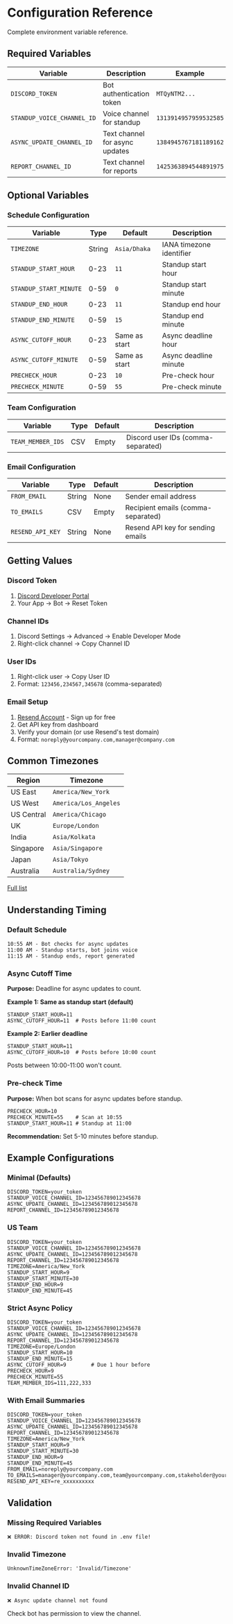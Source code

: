 # Configuration Reference

Complete environment variable reference.

## Required Variables

| Variable | Description | Example |
|----------|-------------|---------|
| `DISCORD_TOKEN` | Bot authentication token | `MTQyNTM2...` |
| `STANDUP_VOICE_CHANNEL_ID` | Voice channel for standup | `1313914957959532585` |
| `ASYNC_UPDATE_CHANNEL_ID` | Text channel for async updates | `1384945767181189162` |
| `REPORT_CHANNEL_ID` | Text channel for reports | `1425363894544891975` |

## Optional Variables

### Schedule Configuration

| Variable | Type | Default | Description |
|----------|------|---------|-------------|
| `TIMEZONE` | String | `Asia/Dhaka` | IANA timezone identifier |
| `STANDUP_START_HOUR` | 0-23 | `11` | Standup start hour |
| `STANDUP_START_MINUTE` | 0-59 | `0` | Standup start minute |
| `STANDUP_END_HOUR` | 0-23 | `11` | Standup end hour |
| `STANDUP_END_MINUTE` | 0-59 | `15` | Standup end minute |
| `ASYNC_CUTOFF_HOUR` | 0-23 | Same as start | Async deadline hour |
| `ASYNC_CUTOFF_MINUTE` | 0-59 | Same as start | Async deadline minute |
| `PRECHECK_HOUR` | 0-23 | `10` | Pre-check hour |
| `PRECHECK_MINUTE` | 0-59 | `55` | Pre-check minute |

### Team Configuration

| Variable | Type | Default | Description |
|----------|------|---------|-------------|
| `TEAM_MEMBER_IDS` | CSV | Empty | Discord user IDs (comma-separated) |

### Email Configuration

| Variable | Type | Default | Description |
|----------|------|---------|-------------|
| `FROM_EMAIL` | String | None | Sender email address |
| `TO_EMAILS` | CSV | Empty | Recipient emails (comma-separated) |
| `RESEND_API_KEY` | String | None | Resend API key for sending emails |

## Getting Values

### Discord Token
1. [Discord Developer Portal](https://discord.com/developers/applications)
2. Your App → Bot → Reset Token

### Channel IDs
1. Discord Settings → Advanced → Enable Developer Mode
2. Right-click channel → Copy Channel ID

### User IDs
1. Right-click user → Copy User ID
2. Format: `123456,234567,345678` (comma-separated)

### Email Setup
1. [Resend Account](https://resend.com) - Sign up for free
2. Get API key from dashboard
3. Verify your domain (or use Resend's test domain)
4. Format: `noreply@yourcompany.com,manager@company.com`

## Common Timezones

| Region | Timezone |
|--------|----------|
| US East | `America/New_York` |
| US West | `America/Los_Angeles` |
| US Central | `America/Chicago` |
| UK | `Europe/London` |
| India | `Asia/Kolkata` |
| Singapore | `Asia/Singapore` |
| Japan | `Asia/Tokyo` |
| Australia | `Australia/Sydney` |

[Full list](https://en.wikipedia.org/wiki/List_of_tz_database_time_zones)

## Understanding Timing

### Default Schedule
```
10:55 AM - Bot checks for async updates
11:00 AM - Standup starts, bot joins voice
11:15 AM - Standup ends, report generated
```

### Async Cutoff Time

**Purpose:** Deadline for async updates to count.

**Example 1: Same as standup start (default)**
```env
STANDUP_START_HOUR=11
ASYNC_CUTOFF_HOUR=11  # Posts before 11:00 count
```

**Example 2: Earlier deadline**
```env
STANDUP_START_HOUR=11
ASYNC_CUTOFF_HOUR=10  # Posts before 10:00 count
```
Posts between 10:00-11:00 won't count.

### Pre-check Time

**Purpose:** When bot scans for async updates before standup.

```env
PRECHECK_HOUR=10
PRECHECK_MINUTE=55    # Scan at 10:55
STANDUP_START_HOUR=11 # Standup at 11:00
```

**Recommendation:** Set 5-10 minutes before standup.

## Example Configurations

### Minimal (Defaults)
```env
DISCORD_TOKEN=your_token
STANDUP_VOICE_CHANNEL_ID=123456789012345678
ASYNC_UPDATE_CHANNEL_ID=123456789012345678
REPORT_CHANNEL_ID=123456789012345678
```

### US Team
```env
DISCORD_TOKEN=your_token
STANDUP_VOICE_CHANNEL_ID=123456789012345678
ASYNC_UPDATE_CHANNEL_ID=123456789012345678
REPORT_CHANNEL_ID=123456789012345678
TIMEZONE=America/New_York
STANDUP_START_HOUR=9
STANDUP_START_MINUTE=30
STANDUP_END_HOUR=9
STANDUP_END_MINUTE=45
```

### Strict Async Policy
```env
DISCORD_TOKEN=your_token
STANDUP_VOICE_CHANNEL_ID=123456789012345678
ASYNC_UPDATE_CHANNEL_ID=123456789012345678
REPORT_CHANNEL_ID=123456789012345678
TIMEZONE=Europe/London
STANDUP_START_HOUR=10
STANDUP_END_MINUTE=15
ASYNC_CUTOFF_HOUR=9        # Due 1 hour before
PRECHECK_HOUR=9
PRECHECK_MINUTE=55
TEAM_MEMBER_IDS=111,222,333
```

### With Email Summaries
```env
DISCORD_TOKEN=your_token
STANDUP_VOICE_CHANNEL_ID=123456789012345678
ASYNC_UPDATE_CHANNEL_ID=123456789012345678
REPORT_CHANNEL_ID=123456789012345678
TIMEZONE=America/New_York
STANDUP_START_HOUR=9
STANDUP_START_MINUTE=30
STANDUP_END_HOUR=9
STANDUP_END_MINUTE=45
FROM_EMAIL=noreply@yourcompany.com
TO_EMAILS=manager@yourcompany.com,team@yourcompany.com,stakeholder@yourcompany.com
RESEND_API_KEY=re_xxxxxxxxxx
```

## Validation

### Missing Required Variables
```
❌ ERROR: Discord token not found in .env file!
```

### Invalid Timezone
```
UnknownTimeZoneError: 'Invalid/Timezone'
```

### Invalid Channel ID
```
❌ Async update channel not found
```

Check bot has permission to view the channel.
